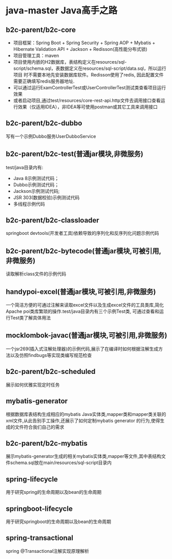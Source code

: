 # java-master Java高手之路
## b2c-parent/b2c-core
* 项目框架：Spring Boot + Spring Security + Spring AOP + Mybatis + Hibernate Validation API + Jackson + Redisson(高性能分布式锁)
* 项目管理工具：maven
* 项目使用内嵌的H2数据库，表结构定义在resources/sql-script/schema.sql，表数据定义在resources/sql-script/data.sql，所以运行项目
  时不需要本地先安装数据库软件。Redisson使用了redis, 因此配置文件需要正确填写redis服务器地址.
* 可以通过运行ExamControllerTest或UserControllerTest测试类查看项目运行效果
* 或者启动项目,通过test/resources/core-rest-api.http文件去调用接口查看运行效果（仅适用IDEA），非IDEA等可使用postman或其它工具来调用接口
## b2c-parent/b2c-dubbo
写有一个示例Dubbo服务UserDubboService
## b2c-parent/b2c-test(普通jar模块,非微服务)
test/java目录内有:
* Java 8示例测试代码；
* Dubbo示例测试代码；
* Jackson示例测试代码;
* JSR 303(数据校验)示例测试代码
* 多线程示例代码
## b2c-parent/b2c-classloader
springboot devtools(开发者工具)依赖导致的序列化和反序列化问题示例代码
## b2c-parent/b2c-bytecode(普通jar模块,可被引用,非微服务)
读取解析class文件的示例代码
## handypoi-excel(普通jar模块,可被引用,非微服务)
一个简洁方便的可通过注解来读取excel文件以及生成excel文件的工具类库,简化Apache poi类库繁琐的操作.test/java目录内有三个示例Test类,
可通过查看和运行Test类了解具体用法
## mocklombok-javac(普通jar模块,可被引用,非微服务)
一个jsr269(插入式注解处理器)的示例代码,展示了在编译时如何根据注解生成方法以及仿照findbugs等实现类编写规范检查
## b2c-parent/b2c-scheduled
展示如何优雅实现定时任务
## mybatis-generator
根据数据库表结构生成相应的mybatis Java实体类,mapper类和mapper类关联的xml文件,从此告别手工操作,还展示了如何定制mybatis generator
的行为,使得生成的文件符合我们自己的需求
## b2c-parent/b2c-mybatis
展示mybatis-generator生成的相关mybatis实体类,mapper等文件,其中表结构文件schema.sql放在main/resources/sql-script目录内
## spring-lifecycle
用于研究spring的生命周期以及bean的生命周期
## springboot-lifecycle
用于研究springboot的生命周期以及bean的生命周期
## spring-transactional
spring @Transactional注解实现原理解析